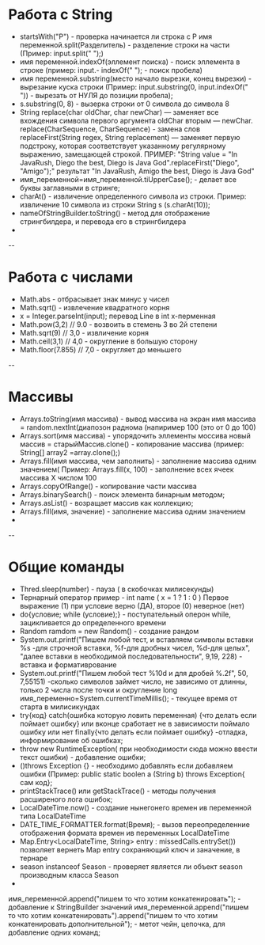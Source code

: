 # Работа с String
- startsWith("P") - проверка начинается ли строка с Р
 имя переменной.split(Разделитель) - разделение строки на части (Пример: input.split(" ");)
- имя переменной.indexOf(эллемент поиска) - поиск эллемента в строке (пример: input.- indexOf(" ");  - поиск пробела)
- имя переменной.substring(место начало вырезки, конец вырезки) - вырезание куска строки (Пример: input.substring(0, input.indexOf(" ")) - вырезать от НУЛЯ до позиции пробела);
- s.substring(0, 8)  - вызерка строки от 0 символа до символа 8
- String replace(char oldChar, char newChar) — заменяет все вхождения символа первого аргумента oldChar вторым — newChar.
       replace(CharSequence, CharSequence)  -  замена слов
       replaceFirst(String regex, String replacement) — заменяет первую подстроку, которая соответствует указанному регулярному выражению, замещающей строкой. ПРИМЕР: "String value = "In JavaRush, Diego the best, Diego is Java God".replaceFirst("Diego", "Amigo");" результат "In JavaRush, Amigo the best, Diego is Java God"
- имя_переменной=имя_переменной.tiUpperCase(); - делает все буквы заглавными в стринге;
- charAt() - извличение определенного символа из строки. Пример: извличение 10 символа из строки String s (s.charAt(10));
- nameOfStringBuilder.toString()  - метод для отображение стрингбилдера, и перевода его в стрингбилдера
- 
	   
--
# Работа с числами
- Math.abs     - отбрасывает знак минус у чисел 
- Math.sqrt()        - извлечение квадратного корня
- x = Integer.parseInt(input);  перевод Line в int х-перменная
- Math.pow(3,2) // 9.0    - возвоить в стемень 3 во 2й степени
- Math.sqrt(9)   // 3,0     - извличение корня
- Math.ceil(3,1)  // 4,0   - округление в большую сторону
- Math.floor(7.855)   // 7,0   - округляет до меньшего 

--
# Массивы
- Arrays.toString(имя массива)   - вывод массива на экран
имя массива = random.nextInt(диапозон раднома (напиример 100 (это от 0 до 100)
- Arrays.sort(имя массива) - упорядочить эллементы моссива
новый массив = старыйМассив.clone() - копирование массива (пример: String[] array2 =array.clone();)
- Arrays.fill(имя массива, чем заполнить) - заполнение массива одним значением( Пример: Arrays.fill(x, 100) - заполнение всех ячеек массива Х числом 100
- Arrays.copyOfRange() - копирование части массива 
- Arrays.binarySearch() - поиск элемента бинарным методом;
- Arrays.asList() - возращает массив как коллекцию;
- Arrays.fill(имя, значение)    - заполнение массива одним значением 
- 

--
# Общие команды 
- Thred.sleep(number)        - пауза ( в скобочках милисекунды)
- Тернарный оператор   пример    -   int name ( x = 1 ? 1 : 0 )   Первое выражение (1) при условие верно (ДА), второе (0) неверное (нет)
- do{условие; while (условие);}   - поступательный оперон while, зацикливается до определенного времени 
- Random ramdom = new Random()    - создание рандом
- System.out.printf("Пишем любой тест, и вставляем символы вставки %s -для строчной вставки, %f-для дробных чисел, %d-для целых", "далее вставки в необходимой последовательности", 9,19, 228) - вставка и формативрование
- System.out.printf("Пишем любой тест  %10d и для дробей %.2f", 50, 7,55151) -сколько символов займет число, не зависимо от длинны, только 2 числа после точки и округление
long имя_переменно=System.currentTimeMillis(); - текущее время от старта в милисикундах
- try{код} catch(ошибка которую ловить переменная) {что делать если поймает ошибку} или вконце сработает не в зависимости поймало ошибку или нет finally{что делать если поймает ошибку} -отладка, информирование об ошибках;
- throw new RuntimeException( при необходимости сюда можно ввести текст ошибки) - добавление ошибки;
- ()throws Exception {} - необходимо добавлять если добавляем ошибки (Пример: public static boolen a (String b) throws Exception{ сам код};
- printStackTrace() или getStackTrace() - методы получения расширеного лога ошибок;
- LocalDateTime.now()   - создание нынегонего времен ив переменной типа LocalDateTime
- DATE_TIME_FORMATTER.format(Время);   - вызов переопределенние отображения формата времен ив переменных LocalDateTime
- Map.Entry<LocalDateTime, String> entry : missedCalls.entrySet())     позволяет вернеть Map entry сохраняющий ключ и заначение, в тернаре
- season instanceof Season   - проверяет является ли объект season производным класса Season
- 



имя_переменной.append("пишем то что хотим конкатенировать"); - добавление к StringBuilder значений
имя_переменной.append("пишем то что хотим конкатенировать").append("пишем то что хотим конкатенировать дополнительной"); - метот чейн, цепочка, для добавление одних команд;
